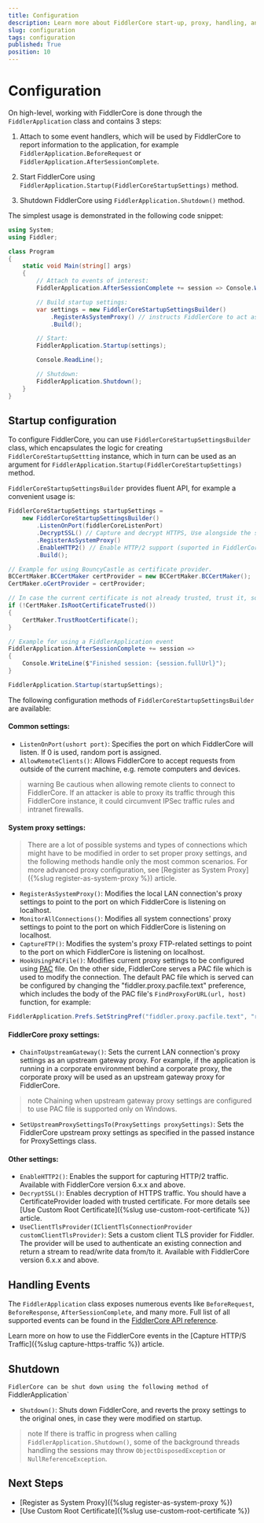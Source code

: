 ```yaml
---
title: Configuration
description: Learn more about FiddlerCore start-up, proxy, handling, and shutdown settings
slug: configuration
tags: configuration
published: True
position: 10
---
```


# Configuration

On high-level, working with FiddlerCore is done through the `FiddlerApplication` class and contains 3 steps:

1. Attach to some event handlers, which will be used by FiddlerCore to report information to the application, for example `FiddlerApplication.BeforeRequest` or `FiddlerApplication.AfterSessionComplete`.

2. Start FiddlerCore using `FiddlerApplication.Startup(FiddlerCoreStartupSettings)` method.

3. Shutdown FiddlerCore using `FiddlerApplication.Shutdown()` method.

The simplest usage is demonstrated in the following code snippet:
```c#
using System;
using Fiddler;

class Program
{
    static void Main(string[] args)
    {
        // Attach to events of interest:
        FiddlerApplication.AfterSessionComplete += session => Console.WriteLine(session.fullUrl);

        // Build startup settings:
        var settings = new FiddlerCoreStartupSettingsBuilder()
            .RegisterAsSystemProxy() // instructs FiddlerCore to act as the operating system proxy
            .Build();

        // Start:
        FiddlerApplication.Startup(settings);

        Console.ReadLine();

        // Shutdown:
        FiddlerApplication.Shutdown();
    }
}
```

## Startup configuration

To configure FiddlerCore, you can use `FiddlerCoreStartupSettingsBuilder` class, which encapsulates the logic for creating `FiddlerCoreStartupSettting` instance, which in turn can be used as an argument for `FiddlerApplication.Startup(FiddlerCoreStartupSettings)` method.

`FiddlerCoreStartupSettingsBuilder` provides fluent API, for example a convenient usage is:
```c#
FiddlerCoreStartupSettings startupSettings =
    new FiddlerCoreStartupSettingsBuilder()
        .ListenOnPort(fiddlerCoreListenPort)
        .DecryptSSL() // Capture and decrypt HTTPS, Use alongside the set certificate provider
        .RegisterAsSystemProxy()
        .EnableHTTP2() // Enable HTTP/2 support (suported in FiddlerCore version 6.x.x and above)
        .Build();

// Example for using BouncyCastle as certificate provider.
BCCertMaker.BCCertMaker certProvider = new BCCertMaker.BCCertMaker();
CertMaker.oCertProvider = certProvider;

// In case the current certificate is not already trusted, trust it, so that FiddlerCore can capture and decrypt HTTPS traffic.
if (!CertMaker.IsRootCertificateTrusted())
{
    CertMaker.TrustRootCertificate();
}

// Example for using a FiddlerApplication event 
FiddlerApplication.AfterSessionComplete += session => 
{
    Console.WriteLine($"Finished session: {session.fullUrl}");
}

FiddlerApplication.Startup(startupSettings);
```

The following configuration methods of `FiddlerCoreStartupSettingsBuilder` are available:

#### Common settings:

- `ListenOnPort(ushort port)`: Specifies the port on which FiddlerCore will listen. If 0 is used, random port is assigned.
- `AllowRemoteClients()`: Allows FiddlerCore to accept requests from outside of the current machine, e.g. remote computers and devices.

>warning Be cautious when allowing remote clients to connect to FiddlerCore. If an attacker is able to proxy its traffic through this FiddlerCore instance, it could circumvent IPSec traffic rules and intranet firewalls.

#### System proxy settings:

> There are a lot of possible systems and types of connections which might have to be modified in order to set proper proxy settings, and the following methods handle only the most common scenarios. For more advanced proxy configuration, see [Register as System Proxy]({%slug register-as-system-proxy %}) article.

- `RegisterAsSystemProxy()`: Modifies the local LAN connection's proxy settings to point to the port on which FiddlerCore is listening on localhost. 
- `MonitorAllConnections()`: Modifies all system connections' proxy settings to point to the port on which FiddlerCore is listening on localhost.
- `CaptureFTP()`: Modifies the system's proxy FTP-related settings to point to the port on which FiddlerCore is listening on localhost.
- `HookUsingPACFile()`: Modifies current proxy settings to be configured using [PAC](https://en.wikipedia.org/wiki/Proxy_auto-config) file. On the other side, FiddlerCore serves a PAC file which is used to modify the connection. The default PAC file which is served can be configured by changing the "fiddler.proxy.pacfile.text" preference, which includes the body of the PAC file's `FindProxyForURL(url, host)` function, for example:
```c#
FiddlerApplication.Prefs.SetStringPref("fiddler.proxy.pacfile.text", "return 'PROXY 127.0.0.1:8888'");
```

#### FiddlerCore proxy settings:

- `ChainToUpstreamGateway()`: Sets the current LAN connection's proxy settings as an upstream gateway proxy. For example, if the application is running in a corporate environment behind a corporate proxy, the corporate proxy will be used as an upstream gateway proxy for FiddlerCore.
>note Chaining when upstream gateway proxy settings are configured to use PAC file is supported only on Windows.
- `SetUpstreamProxySettingsTo(ProxySettings proxySettings)`: Sets the FiddlerCore upstream proxy settings as specified in the passed instance for ProxySettings class.

#### Other settings:

- `EnableHTTP2()`: Enables the support for capturing HTTP/2 traffic. Available with FiddlerCore version 6.x.x and above.
- `DecryptSSL()`:  Enables decryption of HTTPS traffic. You should have a CertificateProvider loaded with trusted certificate. For more details see [Use Custom Root Certificate]({%slug use-custom-root-certificate %}) article.
- `UseClientTlsProvider(IClientTlsConnectionProvider customClientTlsProvider)`: Sets a custom client TLS provider for Fiddler. The provider will be used to authenticate an existing connection and return a stream to read/write data from/to it. Available with FiddlerCore version 6.x.x and above.

## Handling Events

The `FiddlerApplication` class exposes numerous events like `BeforeRequest`, `BeforeResponse`, `AfterSessionComplete`, and many more. Full list of all supported events can be found in the [FiddlerCore API reference](https://docs.telerik.com/fiddlercore/api/fiddler.fiddlerapplication#events).

Learn more on how to use the FiddlerCore events in the [Capture HTTP/S Traffic]({%slug capture-https-traffic %}) article.

## Shutdown

`FidlerCore can be shut down using the following method of `FiddlerApplication`
- `Shutdown()`: Shuts down FiddlerCore, and reverts the proxy settings to the original ones, in case they were modified on startup.
>note If there is traffic in progress when calling `FiddlerApplication.Shutdown()`, some of the background threads handling the sessions may throw `ObjectDisposedException` or `NullReferenceException`. 

## Next Steps

- [Register as System Proxy]({%slug register-as-system-proxy %})
- [Use Custom Root Certificate]({%slug use-custom-root-certificate %})
